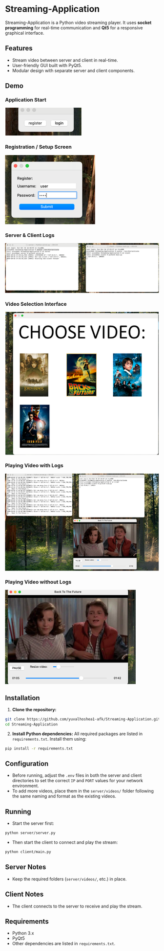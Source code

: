 # Streaming-Application

Streaming-Application is a Python video streaming player. It uses **socket programming** for real-time communication and **Qt5** for a responsive graphical interface.

## Features

* Stream video between server and client in real-time.
* User-friendly GUI built with PyQt5.
* Modular design with separate server and client components.

## Demo

### Application Start
![App Start](images/app_start.png)

### Registration / Setup Screen
![Registration Screen](images/registration.png)

### Server & Client Logs
![Server and Client Logs](images/logs.png)

### Video Selection Interface
![Video Selection](images/video_selection.png)

### Playing Video with Logs
![Playing Video with Logs](images/video_with_logs.png)

### Playing Video without Logs
![Playing Video without Logs](images/video_without_logs.png)



## Installation

1. **Clone the repository:**

```bash
git clone https://github.com/yuvalhoshea1-afk/Streaming-Application.git
cd Streaming-Application
```

2. **Install Python dependencies:**
   All required packages are listed in `requirements.txt`. Install them using:

```bash
pip install -r requirements.txt
```

## Configuration

* Before running, adjust the `.env` files in both the server and client directories to set the correct `IP` and `PORT` values for your network environment.
* To add more videos, place them in the `server/videos/` folder following the same naming and format as the existing videos.

## Running

* Start the server first:

```bash
python server/server.py
```

* Then start the client to connect and play the stream:

```bash
python client/main.py
```

## Server Notes

* Keep the required folders (`server/videos/`, etc.) in place.

## Client Notes

* The client connects to the server to receive and play the stream.

## Requirements

* Python 3.x
* PyQt5
* Other dependencies are listed in `requirements.txt`.
